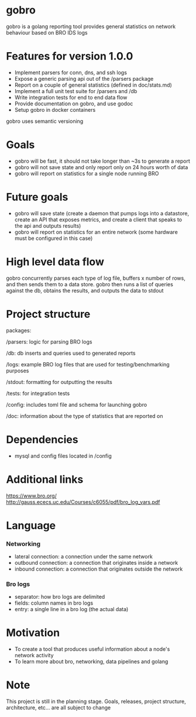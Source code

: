 # gobro

gobro is a golang reporting tool provides general statistics on network behaviour based on BRO IDS logs 

# Features for version 1.0.0

* Implement parsers for conn, dns, and ssh logs
* Expose a generic parsing api out of the /parsers package
* Report on a couple of general statistics (defined in doc/stats.md)
* Implement a full unit test suite for /parsers and /db 
* Write integration tests for end to end data flow
* Provide documentation on gobro, and use godoc
* Setup gobro in docker containers

gobro uses semantic versioning 

# Goals 

* gobro will be fast, it should not take longer than ~3s to generate a report 
* gobro will not save state and only report only on 24 hours worth of data
* gobro will report on statistics for a single node running BRO

# Future goals

* gobro will save state
(create a daemon that pumps logs into a datastore, create an API that exposes metrics, and
create a client that speaks to the api and outputs results)
* gobro will report on statistics for an entire network 
(some hardware must be configured in this case)

# High level data flow

gobro concurrently parses each type of log file, buffers x number of rows, and then sends them to 
a data store. gobro then runs a list of queries against the db, obtains the results, and 
outputs the data to stdout

# Project structure 

packages:

/parsers: logic for parsing BRO logs 

/db: db inserts and queries used to generated reports

/logs: example BRO log files that are used for testing/benchmarking purposes

/stdout: formatting for outputting the results 

/tests: for integration tests 

/config: includes toml file and schema for launching gobro

/doc: information about the type of statistics that are reported on

# Dependencies

* mysql and config files located in /config

# Additional links

https://www.bro.org/
http://gauss.ececs.uc.edu/Courses/c6055/pdf/bro_log_vars.pdf

# Language

### Networking

* lateral connection: a connection under the same network 
* outbound connection: a connection that originates inside a network  
* inbound connection: a connection that originates outside the network 

### Bro logs

* separator: how bro logs are delimited
* fields: column names in bro logs
* entry: a single line in a bro log (the actual data)

# Motivation

* To create a tool that produces useful information about a node's network activity 
* To learn more about bro, networking, data pipelines and golang

# Note

This project is still in the planning stage. Goals, releases, project structure, architecture, etc... are all subject to change


